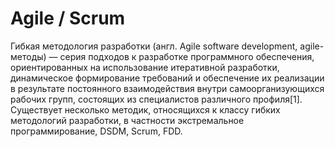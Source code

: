 # Agile / Scrum

Гибкая методология разработки \(англ. Agile software development, agile-методы\) — серия подходов к разработке программного обеспечения, ориентированных на использование итеративной разработки, динамическое формирование требований и обеспечение их реализации в результате постоянного взаимодействия внутри самоорганизующихся рабочих групп, состоящих из специалистов различного профиля\[1\]. Существует несколько методик, относящихся к классу гибких методологий разработки, в частности экстремальное программирование, DSDM, Scrum, FDD.


